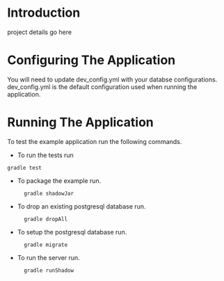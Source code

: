 # Introduction

project details go here

# Configuring The Application
You will need to update dev_config.yml with your databse configurations. dev_config.yml is the default configuration used when running the application.

# Running The Application

To test the example application run the following commands.

* To run the tests run

`gradle test`

* To package the example run.

        gradle shadowJar

* To drop an existing postgresql database run.

        gradle dropAll

* To setup the postgresql database run.

        gradle migrate

* To run the server run.

        gradle runShadow



